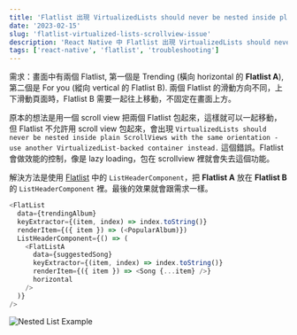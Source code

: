 ```yaml
---
title: 'Flatlist 出現 VirtualizedLists should never be nested inside plain ScrollViews'
date: '2023-02-15'
slug: 'flatlist-virtualized-lists-scrollview-issue'
description: 'React Native 中 Flatlist 出現 VirtualizedLists should never be nested inside plain ScrollViews 警告的解決方案'
tags: ['react-native', 'flatlist', 'troubleshooting']
---
```


需求：畫面中有兩個 Flatlist, 第一個是 Trending (橫向 horizontal 的 **Flatlist A**), 第二個是 For you (縱向 vertical 的 Flatlist B). 兩個 Flatlist 的滑動方向不同，上下滑動頁面時，Flatlist B 需要一起往上移動，不固定在畫面上方。

原本的想法是用一個 scroll view 把兩個 Flatlist 包起來，這樣就可以一起移動，但 Flatlist 不允許用 scroll view 包起來，會出現 `VirtualizedLists should never be nested inside plain ScrollViews with the same orientation - use another VirtualizedList-backed container instead.` 這個錯誤。Flatlist 會做效能的控制，像是 lazy loading，包在 scrollview 裡就會失去這個功能。

解決方法是使用 [Flatlist](https://reactnative.dev/docs/flatlist#listheadercomponent) 中的 `ListHeaderComponent`，把 **Flatlist A** 放在 **Flatlist B** 的 `ListHeaderComponent` 裡。最後的效果就會跟需求一樣。

```js
<FlatList
  data={trendingAlbum}
  keyExtractor={(item, index) => index.toString()}
  renderItem={({ item }) => (<PopularAlbum)})
  ListHeaderComponent={() => (
    <FlatListA
      data={suggestedSong}
      keyExtractor={(item, index) => index.toString()}
      renderItem={({ item }) => <Song {...item} />}
      horizontal
    />
  )}
/>
```

![Nested List Example](/images/nested-list.png)
